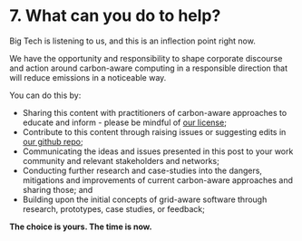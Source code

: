 # 7. What can you do to help?

Big Tech is listening to us, and this is an inflection point right now.

We have the opportunity and responsibility to shape corporate discourse and action around carbon-aware computing in a responsible direction that will reduce emissions in a noticeable way. 

You can do this by:
- Sharing this content with practitioners of carbon-aware approaches to educate and inform - please be mindful of [our license](README.md#license);
- Contribute to this content through raising issues or suggesting edits in <a href="https://github.com/climateaction-tech/grid-aware-software">our github repo</a>;
- Communicating the ideas and issues presented in this post to your work community and relevant stakeholders and networks;
- Conducting further research and case-studies into the dangers, mitigations and improvements of current carbon-aware approaches and sharing those; and
- Building upon the initial concepts of grid-aware software through research, prototypes, case studies, or feedback;

**The choice is yours. The time is now.**
